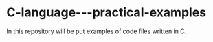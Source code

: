 # C-language---practical-examples
In this repository will be put examples of code files written in C.
